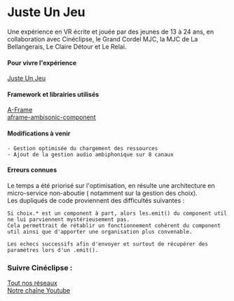 # Juste Un Jeu

Une expérience en VR écrite et jouée par des jeunes de 13 à 24 ans,
en collaboration avec Cinéclipse, le Grand Cordel MJC, la MJC de La Bellangerais, Le Claire Détour et Le Relai.

#### Pour vivre l'expérience
[Juste Un Jeu][lien-experience]

#### Framework et librairies utilisés 
[A-Frame][lien-aframe]   
[aframe-ambisonic-component][lien-ambisonic]

#### Modifications à venir
```
- Gestion optimisée du chargement des ressources
- Ajout de la gestion audio ambiphonique sur 8 canaux
```


#### Erreurs connues
Le temps a été priorisé sur l'optimisation, en résulte une architecture  en micro-service
non-aboutie ( notamment sur la gestion des choix).     
Les dupliqués de code proviennent des difficultés suivantes :
```
Si choix.* est un component à part, alors les.emit() du component util ne lui parviennent mystérieusement pas.
Cela permettrait de rétablir un fonctionnement cohérent du component util ainsi que d'apporter une organisation plus convenable.
```
```
Les echecs successifs afin d'envoyer et surtout de récupérer des paramètres lors d'un .emit().
```

### Suivre Cinéclipse :

[Tout nos réseaux][lien-alllink]  
[Notre chaîne Youtube][lien-youtube]


[lien-experience]: https://juste-un-jeu/ "Cliquez ici !"
[lien-aframe]: https://aframe.io/ "Cliquez ici !"
[lien-ambisonic]: https://github.com/datavized/aframe-ambisonic-component "Cliquez ici !"
[lien-alllink]: https://allmylinks.com/cineclipse
[lien-insta]: https://www.instagram.com/cineclipse.asso/
[lien-helloASS]: https://www.helloasso.com/associations/cineclipse/adhesions/adhesion-a-l-association-cineclipse-1
[lien-youtube]: https://www.youtube.com/channel/UCDjk_HR8fZx5b_XvhfofUYA
[lien-facebook]: https://www.facebook.com/Cineclipse

 
